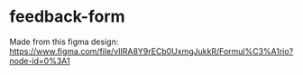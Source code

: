 # feedback-form

Made from this figma design: https://www.figma.com/file/vIIRA8Y9rECb0UxmgJukkR/Formul%C3%A1rio?node-id=0%3A1